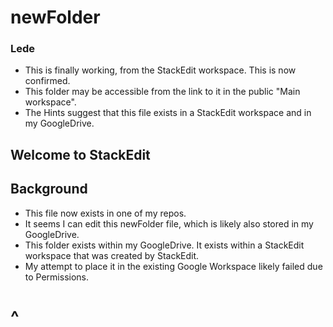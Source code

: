 # newFolder

### Lede
* This is finally working, from the StackEdit workspace.  This is now confirmed.
* This folder may be accessible from the link to it in the public "Main workspace".
* The Hints suggest that this file exists in a StackEdit workspace and in my GoogleDrive.


## Welcome to StackEdit

## Background

* This file now exists in one of my repos.
* It seems I can edit this newFolder file, which is likely also stored in my GoogleDrive.
* This folder exists within my GoogleDrive.  It exists within a StackEdit workspace that was created by StackEdit.
* My attempt to place it in the existing Google Workspace likely failed due to Permissions.

# ^


<!--stackedit_data:
eyJoaXN0b3J5IjpbNDUxODEwODQ4LC0yNzY2MzI5NSwtMjA2OD
ExNTEzNSwtMTU5MzY5MDAwNCwxNTczNDkzODcyXX0=
-->